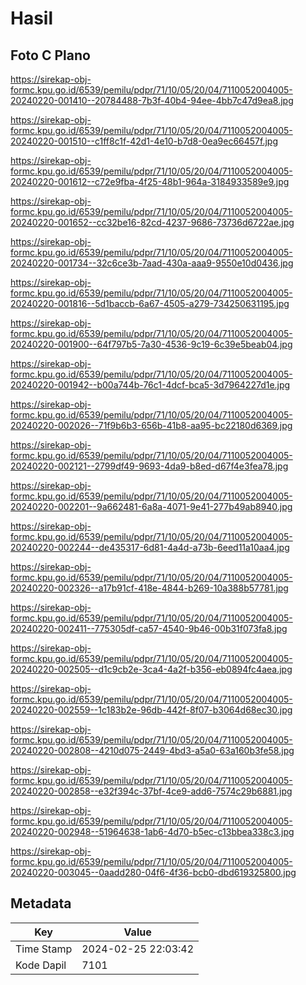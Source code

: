 # Hasil

## Foto C Plano

https://sirekap-obj-formc.kpu.go.id/6539/pemilu/pdpr/71/10/05/20/04/7110052004005-20240220-001410--20784488-7b3f-40b4-94ee-4bb7c47d9ea8.jpg

https://sirekap-obj-formc.kpu.go.id/6539/pemilu/pdpr/71/10/05/20/04/7110052004005-20240220-001510--c1ff8c1f-42d1-4e10-b7d8-0ea9ec66457f.jpg

https://sirekap-obj-formc.kpu.go.id/6539/pemilu/pdpr/71/10/05/20/04/7110052004005-20240220-001612--c72e9fba-4f25-48b1-964a-3184933589e9.jpg

https://sirekap-obj-formc.kpu.go.id/6539/pemilu/pdpr/71/10/05/20/04/7110052004005-20240220-001652--cc32be16-82cd-4237-9686-73736d6722ae.jpg

https://sirekap-obj-formc.kpu.go.id/6539/pemilu/pdpr/71/10/05/20/04/7110052004005-20240220-001734--32c6ce3b-7aad-430a-aaa9-9550e10d0436.jpg

https://sirekap-obj-formc.kpu.go.id/6539/pemilu/pdpr/71/10/05/20/04/7110052004005-20240220-001816--5d1baccb-6a67-4505-a279-734250631195.jpg

https://sirekap-obj-formc.kpu.go.id/6539/pemilu/pdpr/71/10/05/20/04/7110052004005-20240220-001900--64f797b5-7a30-4536-9c19-6c39e5beab04.jpg

https://sirekap-obj-formc.kpu.go.id/6539/pemilu/pdpr/71/10/05/20/04/7110052004005-20240220-001942--b00a744b-76c1-4dcf-bca5-3d7964227d1e.jpg

https://sirekap-obj-formc.kpu.go.id/6539/pemilu/pdpr/71/10/05/20/04/7110052004005-20240220-002026--71f9b6b3-656b-41b8-aa95-bc22180d6369.jpg

https://sirekap-obj-formc.kpu.go.id/6539/pemilu/pdpr/71/10/05/20/04/7110052004005-20240220-002121--2799df49-9693-4da9-b8ed-d67f4e3fea78.jpg

https://sirekap-obj-formc.kpu.go.id/6539/pemilu/pdpr/71/10/05/20/04/7110052004005-20240220-002201--9a662481-6a8a-4071-9e41-277b49ab8940.jpg

https://sirekap-obj-formc.kpu.go.id/6539/pemilu/pdpr/71/10/05/20/04/7110052004005-20240220-002244--de435317-6d81-4a4d-a73b-6eed11a10aa4.jpg

https://sirekap-obj-formc.kpu.go.id/6539/pemilu/pdpr/71/10/05/20/04/7110052004005-20240220-002326--a17b91cf-418e-4844-b269-10a388b57781.jpg

https://sirekap-obj-formc.kpu.go.id/6539/pemilu/pdpr/71/10/05/20/04/7110052004005-20240220-002411--775305df-ca57-4540-9b46-00b31f073fa8.jpg

https://sirekap-obj-formc.kpu.go.id/6539/pemilu/pdpr/71/10/05/20/04/7110052004005-20240220-002505--d1c9cb2e-3ca4-4a2f-b356-eb0894fc4aea.jpg

https://sirekap-obj-formc.kpu.go.id/6539/pemilu/pdpr/71/10/05/20/04/7110052004005-20240220-002559--1c183b2e-96db-442f-8f07-b3064d68ec30.jpg

https://sirekap-obj-formc.kpu.go.id/6539/pemilu/pdpr/71/10/05/20/04/7110052004005-20240220-002808--4210d075-2449-4bd3-a5a0-63a160b3fe58.jpg

https://sirekap-obj-formc.kpu.go.id/6539/pemilu/pdpr/71/10/05/20/04/7110052004005-20240220-002858--e32f394c-37bf-4ce9-add6-7574c29b6881.jpg

https://sirekap-obj-formc.kpu.go.id/6539/pemilu/pdpr/71/10/05/20/04/7110052004005-20240220-002948--51964638-1ab6-4d70-b5ec-c13bbea338c3.jpg

https://sirekap-obj-formc.kpu.go.id/6539/pemilu/pdpr/71/10/05/20/04/7110052004005-20240220-003045--0aadd280-04f6-4f36-bcb0-dbd619325800.jpg


## Metadata

| Key        | Value               |
| ---------- | ------------------- |
| Time Stamp | 2024-02-25 22:03:42 |
| Kode Dapil | 7101                |



